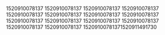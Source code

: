 1520910078137
1520910078137
1520910078137
1520910078137
1520910078137
1520910078137
1520910078137
1520910078137
1520910078137
1520910078137
1520910078137
1520910078137
1520910078137
1520910078137
15209100781371520911491730